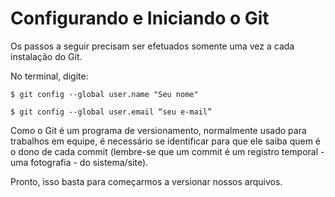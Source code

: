 # Configurando e Iniciando o Git

Os passos a seguir precisam ser efetuados somente uma vez a cada instalação do Git.

No terminal, digite:

```$ git config --global user.name "Seu nome" ```

```$ git config --global user.email “seu e-mail” ```

Como o Git é um programa de versionamento, normalmente usado para trabalhos em equipe, é necessário se identificar para que ele saiba quem é o dono de cada commit (lembre-se que um commit é um registro temporal - uma fotografia - do sistema/site).

Pronto, isso basta para começarmos a versionar nossos arquivos.